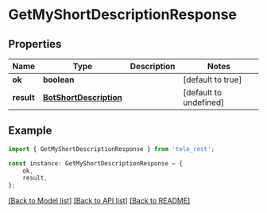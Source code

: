 # GetMyShortDescriptionResponse


## Properties

Name | Type | Description | Notes
------------ | ------------- | ------------- | -------------
**ok** | **boolean** |  | [default to true]
**result** | [**BotShortDescription**](BotShortDescription.md) |  | [default to undefined]

## Example

```typescript
import { GetMyShortDescriptionResponse } from 'tele_rest';

const instance: GetMyShortDescriptionResponse = {
    ok,
    result,
};
```

[[Back to Model list]](../README.md#documentation-for-models) [[Back to API list]](../README.md#documentation-for-api-endpoints) [[Back to README]](../README.md)
